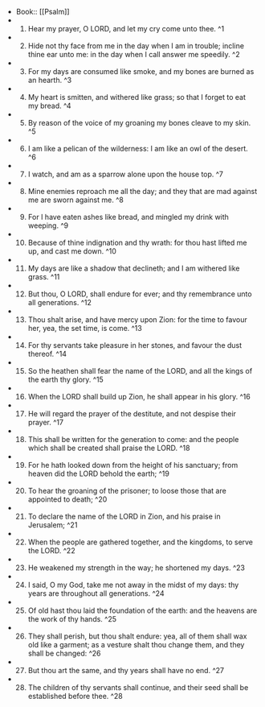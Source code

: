 - Book:: [[Psalm]]
- 1. Hear my prayer, O LORD, and let my cry come unto thee. ^1
- 2. Hide not thy face from me in the day when I am in trouble; incline thine ear unto me: in the day when I call answer me speedily. ^2
- 3. For my days are consumed like smoke, and my bones are burned as an hearth. ^3
- 4. My heart is smitten, and withered like grass; so that I forget to eat my bread. ^4
- 5. By reason of the voice of my groaning my bones cleave to my skin. ^5
- 6. I am like a pelican of the wilderness: I am like an owl of the desert. ^6
- 7. I watch, and am as a sparrow alone upon the house top. ^7
- 8. Mine enemies reproach me all the day; and they that are mad against me are sworn against me. ^8
- 9. For I have eaten ashes like bread, and mingled my drink with weeping. ^9
- 10. Because of thine indignation and thy wrath: for thou hast lifted me up, and cast me down. ^10
- 11. My days are like a shadow that declineth; and I am withered like grass. ^11
- 12. But thou, O LORD, shall endure for ever; and thy remembrance unto all generations. ^12
- 13. Thou shalt arise, and have mercy upon Zion: for the time to favour her, yea, the set time, is come. ^13
- 14. For thy servants take pleasure in her stones, and favour the dust thereof. ^14
- 15. So the heathen shall fear the name of the LORD, and all the kings of the earth thy glory. ^15
- 16. When the LORD shall build up Zion, he shall appear in his glory. ^16
- 17. He will regard the prayer of the destitute, and not despise their prayer. ^17
- 18. This shall be written for the generation to come: and the people which shall be created shall praise the LORD. ^18
- 19. For he hath looked down from the height of his sanctuary; from heaven did the LORD behold the earth; ^19
- 20. To hear the groaning of the prisoner; to loose those that are appointed to death; ^20
- 21. To declare the name of the LORD in Zion, and his praise in Jerusalem; ^21
- 22. When the people are gathered together, and the kingdoms, to serve the LORD. ^22
- 23. He weakened my strength in the way; he shortened my days. ^23
- 24. I said, O my God, take me not away in the midst of my days: thy years are throughout all generations. ^24
- 25. Of old hast thou laid the foundation of the earth: and the heavens are the work of thy hands. ^25
- 26. They shall perish, but thou shalt endure: yea, all of them shall wax old like a garment; as a vesture shalt thou change them, and they shall be changed: ^26
- 27. But thou art the same, and thy years shall have no end. ^27
- 28. The children of thy servants shall continue, and their seed shall be established before thee. ^28
